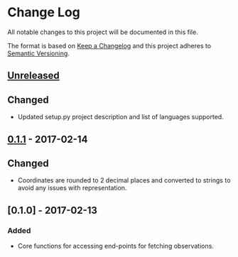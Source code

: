 # Change Log
All notable changes to this project will be documented in this file.

The format is based on [Keep a Changelog](http://keepachangelog.com/) 
and this project adheres to [Semantic Versioning](http://semver.org/).

## [Unreleased]
## Changed
- Updated setup.py project description and list of languages supported.

## [0.1.1] - 2017-02-14
## Changed
- Coordinates are rounded to 2 decimal places and converted to strings to
avoid any issues with representation.

## [0.1.0] - 2017-02-13
### Added
- Core functions for accessing end-points for fetching observations.

[Unreleased]: https://github.com/ProjectBabbler/ebird-api/compare/0.1.0...HEAD
[0.1.1]: https://github.com/ProjectBabbler/ebird-api/compare/v0.1.1...v0.1.0
